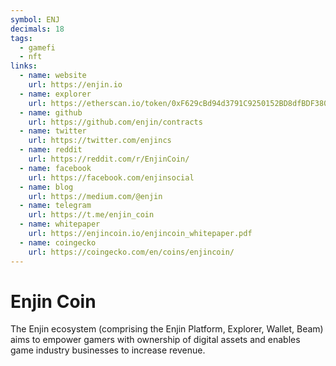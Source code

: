 ```yaml
---
symbol: ENJ
decimals: 18
tags:
  - gamefi
  - nft
links:
  - name: website
    url: https://enjin.io
  - name: explorer
    url: https://etherscan.io/token/0xF629cBd94d3791C9250152BD8dfBDF380E2a3B9c
  - name: github
    url: https://github.com/enjin/contracts
  - name: twitter
    url: https://twitter.com/enjincs
  - name: reddit
    url: https://reddit.com/r/EnjinCoin/
  - name: facebook
    url: https://facebook.com/enjinsocial
  - name: blog
    url: https://medium.com/@enjin
  - name: telegram
    url: https://t.me/enjin_coin
  - name: whitepaper
    url: https://enjincoin.io/enjincoin_whitepaper.pdf
  - name: coingecko
    url: https://coingecko.com/en/coins/enjincoin/
---
```


# Enjin Coin

The Enjin ecosystem (comprising the Enjin Platform, Explorer, Wallet, Beam) aims to empower gamers with ownership of digital assets and enables game industry businesses to increase revenue.
